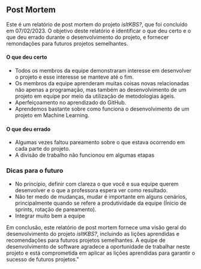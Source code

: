 ## Post Mortem

Este é um relatório de post mortem do projeto *isItKBS?*, que foi concluído em 07/02/2023. O objetivo deste relatório é identificar o que deu certo e o que deu errado durante o desenvolvimento do projeto, e fornecer remondações para futuros projetos semelhantes.

#### O que deu certo
- Todos os membros da equipe demonstraram interesse em desenvolver o projeto e esse interesse se manteve até o fim.
- Os membros da equipe aprenderam muitas coisas novas relacionadas não apenas a programação, mas também ao desenvolvimento de um projeto em equipe por meio da utilização de metodologias ágeis.
- Aperfeiçoamento no aprendizado do GitHub.
- Aprendemos bastante sobre como funciona o desenvolvimento de um projeto em Machine Learning.

#### O que deu errado
- Algumas vezes faltou pareamento sobre o que estava ocorrendo em cada parte do projeto.
- A divisão de trabalho não funcionou em algumas etapas

### Dicas para o futuro
- No princípio, definir com clareza o que você e sua equipe querem desenvolver e o que a professora espera ver como resultado.
- Não ter medo de mudanças, mudar é importante em alguns cenários, principalmente quando se refere a produtividade da equipe (Ínicio de sprints, rotação de pareamento).
- Integrar muito bem a equipe

Em conclusão, este relatório de post mortem fornece uma visão geral do desenvolvimento do projeto *isItKBS?*, incluindo as lições aprendidas e recomendações para futuros projetos semelhantes. A equipe de desenvolvimento de software agradece a oportunidade de trabalhar neste projeto e está comprometida em aplicar as lições aprendidas para garantir o sucesso de futuros projetos."